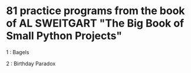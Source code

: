 # 81 practice programs from the book of AL SWEITGART "The Big Book of Small Python Projects"

1 : Bagels

2 : Birthday Paradox
